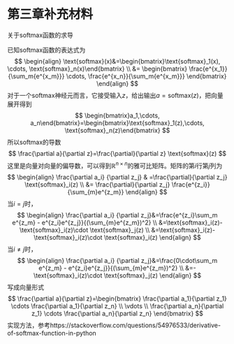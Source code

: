 # 第三章补充材料

关于softmax函数的求导

已知softmax函数的表达式为
$$
\begin{align}
\text{softmax}(x)&=\begin{bmatrix}\text{softmax}_1(x), \cdots, \text{softmax}_n(x)\end{bmatrix} \\
&= \begin{bmatrix} \frac{e^{x_1}}{\sum_m{e^{x_m}}} \cdots, \frac{e^{x_n}}{\sum_m{e^{x_m}}} \end{bmatrix}
\end{align}
$$
对于一个softmax神经元而言，它接受输入$z$，给出输出$a=\text{softmax}(z)$，把向量展开得到
$$
\begin{bmatrix}a_1,\cdots, a_n\end{bmatrix}=\begin{bmatrix}\text{softmax}_1(z),\cdots, \text{softmax}_n(z)\end{bmatrix}
$$
所以softmax的导数
$$
\frac{\partial a}{\partial z}=\frac{\partial}{\partial z} \text{softmax}(z)
$$
这里是向量对向量的偏导数，可以得到$\mathbb{R}^{n\times n}$的雅可比矩阵。矩阵的第$i$行第$j$列为
$$
\begin{align}
\frac{\partial a_i} {\partial z_j} & =\frac{\partial}{\partial z_j} \text{softmax}_i(z) \\
&= \frac{\partial}{\partial z_j} \frac{e^{z_i}}{\sum_{m}e^{z_m}}
\end{align}
$$
当$i=j$时，
$$
\begin{align}
\frac{\partial a_i} {\partial z_j}&=\frac{e^{z_i}\sum_m e^{z_m} - e^{z_i}e^{z_j}}{(\sum_{m}e^{z_m})^2} \\
&=\text{softmax}_i(z)-\text{softmax}_i(z)\cdot \text{softmax}_j(z) \\
&=\text{softmax}_i(z)-\text{softmax}_i(z)\cdot \text{softmax}_i(z)
\end{align}
$$
当$i\neq j$时，
$$
\begin{align}
\frac{\partial a_i} {\partial z_j}&=\frac{0\cdot\sum_m e^{z_m} - e^{z_i}e^{z_j}}{(\sum_{m}e^{z_m})^2} \\
&=-\text{softmax}_i(z)\cdot \text{softmax}_j(z)
\end{align}
$$
写成向量形式
$$
\frac{\partial a}{\partial z}=\begin{bmatrix} \frac{\partial a_1}{\partial z_1} \cdots \frac{\partial a_1}{\partial z_n} \\ \vdots \\ \frac{\partial a_n}{\partial z_1} \cdots \frac{\partial a_n}{\partial z_n} \end{bmatrix}
$$
实现方法，参考https://stackoverflow.com/questions/54976533/derivative-of-softmax-function-in-python

